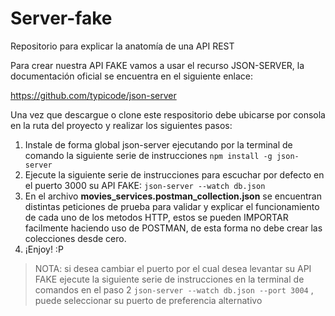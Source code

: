 # Server-fake

Repositorio para explicar la anatomía de una API REST

Para crear nuestra API FAKE vamos a usar el recurso JSON-SERVER, la documentación oficial se encuentra en el siguiente enlace:

https://github.com/typicode/json-server

Una vez que descargue o clone este respositorio debe ubicarse por consola en la ruta del proyecto y realizar los siguientes pasos:

1. Instale de forma global json-server ejecutando por la terminal de comando la siguiente serie de instrucciones `npm install -g json-server`
2. Ejecute la siguiente serie de instrucciones para escuchar por defecto en el puerto 3000 su API FAKE: `json-server --watch db.json`
3. En el archivo **movies_services.postman_collection.json** se encuentran distintas peticiones de prueba para validar y explicar el funcionamiento de cada uno de los metodos HTTP, estos se pueden IMPORTAR facilmente haciendo uso de POSTMAN, de esta forma no debe crear las colecciones desde cero.
4. ¡Enjoy! :P

> NOTA: si desea cambiar el puerto por el cual desea levantar su API FAKE ejecute la siguiente serie de instrucciones en la terminal de comandos en el paso 2 `json-server --watch db.json --port 3004` , puede seleccionar su puerto de preferencia alternativo

